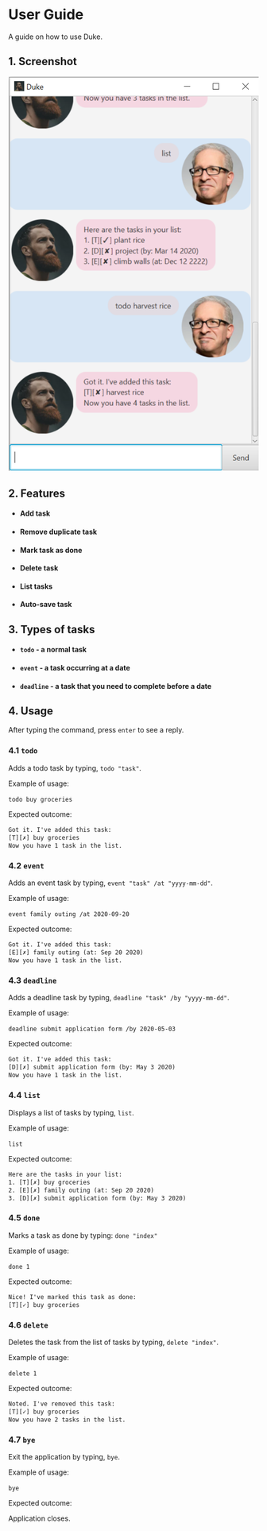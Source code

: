# User Guide
A guide on how to use Duke.

## 1. Screenshot
![Screenshot of Duke](https://github.com/heidicrq/duke/blob/master/docs/Ui.png)

## 2. Features 

* #### Add task
* #### Remove duplicate task
* #### Mark task as done
* #### Delete task
* #### List tasks
* #### Auto-save task

## 3. Types of tasks
* #### `todo` - a normal task
* #### `event` - a task occurring at a date
* ####  `deadline` - a task that you need to complete before a date

## 4. Usage
After typing the command, press `enter` to see a reply.

### 4.1 `todo` 

Adds a todo task by typing, `todo "task"`.

Example of usage: 

`todo buy groceries`

Expected outcome:

```
Got it. I've added this task: 
[T][✗] buy groceries
Now you have 1 task in the list.
```


### 4.2 `event`

Adds an event task by typing, `event "task" /at "yyyy-mm-dd"`.

Example of usage: 

`event family outing /at 2020-09-20`

Expected outcome:

```
Got it. I've added this task: 
[E][✗] family outing (at: Sep 20 2020)
Now you have 1 task in the list.
```
  
### 4.3 `deadline`

Adds a deadline task by typing, `deadline "task" /by "yyyy-mm-dd"`.

Example of usage: 

`deadline submit application form /by 2020-05-03`

Expected outcome:

```
Got it. I've added this task: 
[D][✗] submit application form (by: May 3 2020)
Now you have 1 task in the list.
```
  
### 4.4 `list`

Displays a list of tasks by typing, `list`.

Example of usage: 

`list`

Expected outcome:

```
Here are the tasks in your list:
1. [T][✗] buy groceries
2. [E][✗] family outing (at: Sep 20 2020)
3. [D][✗] submit application form (by: May 3 2020)
```
  
### 4.5 `done`

Marks a task as done by typing: `done "index"`

Example of usage: 

`done 1`

Expected outcome:

```
Nice! I've marked this task as done:
[T][✓] buy groceries
```
  
### 4.6 `delete`

Deletes the task from the list of tasks by typing, `delete "index"`.

Example of usage: 

`delete 1`

Expected outcome:

```
Noted. I've removed this task:
[T][✓] buy groceries
Now you have 2 tasks in the list.
```
  
  
### 4.7 `bye`

Exit the application by typing, `bye`.

Example of usage: 

`bye`

Expected outcome:

Application closes.
  